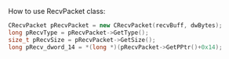 How to use RecvPacket class:

```C++
CRecvPacket pRecvPacket = new CRecvPacket(recvBuff, dwBytes);
long pRecvType = pRecvPacket->GetType();
size_t pRecvSize = pRecvPacket->GetSize();
long pRecv_dword_14 = *(long *)(pRecvPacket->GetPPtr()+0x14);
```
